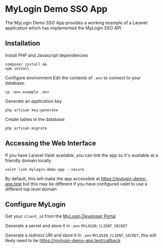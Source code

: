 # MyLogin Demo SSO App

The MyLogin Demo SSO App provides a working example of a Laravel application which has implemented the MyLogin SSO API.

## Installation

Install PHP and Javascript dependencies

```shell
composer install &&
npm install
```

Configure environment
Edit the contents of `.env` to connect to your database.

```shell
cp .env.example .env
```

Generate an application key

```shell
php artisan key:generate
```

Create tables in the database

```shell
php artisan migrate
```

## Accessing the Web Interface

If you have Laravel Valet available, you can link the app so it's available at a friendly domain locally

```shell
valet link mylogin-demo-app --secure
```

By default, this will make the app accessible at https://mylogin-demo-app.test but this may be different if you have
configured valet to use a different top level domain

## Configure MyLogin

Get your `client_id` from the [MyLogin Developer Portal](https://mylogin.com/developer/login)

Generate a secret and store it in `.env` `MYLOGIN_CLIENT_SECRET`

Generate a redirect URI and store it in `.env` `MYLOGIN_CLIENT_SECRET`, this will likely need to
be https://mylogin-demo-app.test/callback